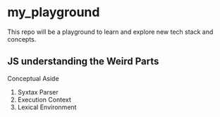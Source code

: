 # my_playground

This repo will be a playground to learn and explore new tech stack and concepts.


## JS understanding the Weird Parts

Conceptual Aside
  1. Syxtax Parser
  2. Execution Context
  3. Lexical Environment
